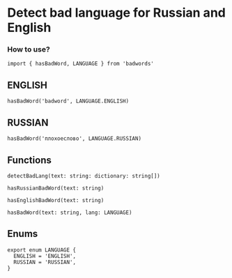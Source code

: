 # Detect bad language for Russian and English

### How to use?

`import { hasBadWord, LANGUAGE } from 'badwords'`

## ENGLISH
`hasBadWord('badword', LANGUAGE.ENGLISH)`

## RUSSIAN
`hasBadWord('плохоеслово', LANGUAGE.RUSSIAN)`

## Functions
`detectBadLang(text: string: dictionary: string[])`

`hasRussianBadWord(text: string)`

`hasEnglishBadWord(text: string)`

`hasBadWord(text: string, lang: LANGUAGE)`

## Enums
```
export enum LANGUAGE {
  ENGLISH = 'ENGLISH',
  RUSSIAN = 'RUSSIAN',
}
```